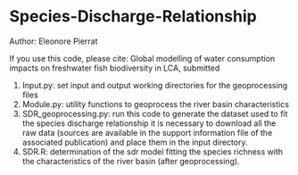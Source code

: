 # Species-Discharge-Relationship

Author: Eleonore Pierrat 

If you use this code, please cite: 
Global modelling of water consumption impacts on freshwater fish biodiversity in LCA, submitted

1. Input.py: set input and output working directories for the geoprocessing files
2. Module.py: utility functions to geoprocess the river basin characteristics
3. SDR_geoprocessing.py: run this code to generate the dataset used to fit the species discharge relationship
    it is necessary to download all the raw data (sources are available in the support information file of the associated publication) and place them in the input  directory.
4. SDR.R: determination of the sdr model fitting the species richness with the characteristics of the river basin (after geoprocessing).
